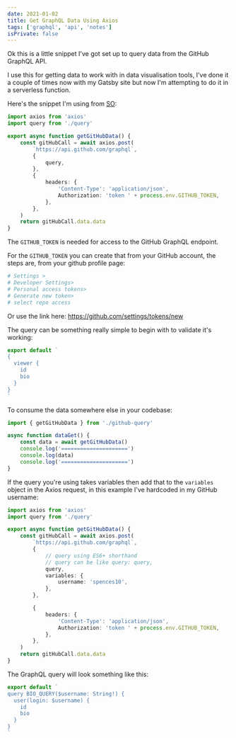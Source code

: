 ```yaml
---
date: 2021-01-02
title: Get GraphQL Data Using Axios
tags: ['graphql', 'api', 'notes']
isPrivate: false
---
```


Ok this is a little snippet I've got set up to query data from the
GitHub GraphQL API.

I use this for getting data to work with in data visualisation tools,
I've done it a couple of times now with my Gatsby site but now I'm
attempting to do it in a serverless function.

Here's the snippet I'm using from [SO]:

```ts
import axios from 'axios'
import query from './query'

export async function getGitHubData() {
	const gitHubCall = await axios.post(
		`https://api.github.com/graphql`,
		{
			query,
		},
		{
			headers: {
				'Content-Type': 'application/json',
				Authorization: 'token ' + process.env.GITHUB_TOKEN,
			},
		},
	)
	return gitHubCall.data.data
}
```

The `GITHUB_TOKEN` is needed for access to the GitHub GraphQL
endpoint.

For the `GITHUB_TOKEN` you can create that from your GitHub account,
the steps are, from your github profile page:

```bash
# Settings >
# Developer Settings>
# Personal access tokens>
# Generate new token>
# select repo access
```

Or use the link here: https://github.com/settings/tokens/new

The query can be something really simple to begin with to validate
it's working:

```ts
export default `
{
  viewer {
    id
    bio
  }
}
`
```

To consume the data somewhere else in your codebase:

```ts
import { getGitHubData } from './github-query'

async function dataGet() {
	const data = await getGitHubData()
	console.log('=====================')
	console.log(data)
	console.log('=====================')
}
```

If the query you're using takes variables then add that to the
`variables` object in the Axios request, in this example I've
hardcoded in my GitHub username:

```ts
import axios from 'axios'
import query from './query'

export async function getGitHubData() {
	const gitHubCall = await axios.post(
		`https://api.github.com/graphql`,
		{
			// query using ES6+ shorthand
			// query can be like query: query,
			query,
			variables: {
				username: 'spences10',
			},
		},

		{
			headers: {
				'Content-Type': 'application/json',
				Authorization: 'token ' + process.env.GITHUB_TOKEN,
			},
		},
	)
	return gitHubCall.data.data
}
```

The GraphQL query will look something like this:

```ts
export default `
query BIO_QUERY($username: String!) {
  user(login: $username) {
    id
    bio
  }
}
`
```

<!-- Links -->

[so]:
	https://stackoverflow.com/questions/52816623/graphql-post-request-in-axios
